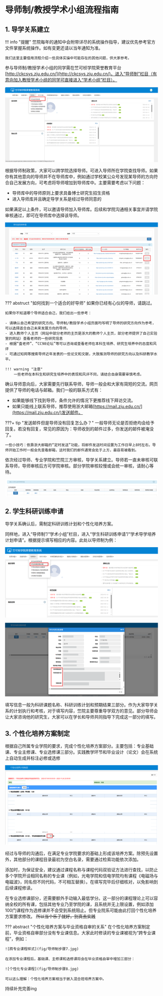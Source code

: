 # 导师制/教授学术小组流程指南
## 1. 导学关系建立
!!! info "提醒"
    竺院每年的通知中会附带详尽的系统操作指导，建议优先参考官方文件掌握系统操作。如有变更还请以当年通知为准。

    我们这里主要借用流程介绍一些具体实操中可能存在的其他问题，供大家参考。

参与导师制/教授学术小组的同学需在竺可桢学院荣誉教育平台[http://ckcsys.zju.edu.cn/](http://ckcsys.zju.edu.cn/)。进入“导师制”栏目（有意向加入教授学术小组的同学可直接进入“学术小组”栏目）。

![导师制步骤1](fig/导师制步骤1.jpg)

根据导师制政策，大家可以跨学院选择导师。可进入导师所在学院查找导师。如果你有其他意向的导师并不在导师库中，例如通过学校某公众号发现某导师的方向符合自己发展方向，可考虑将导师增加到导师库中。主要需要考虑以下问题：

- 导师库中的导师原则上要求具备博士研究生招生资格
- 进入导师库并且确定导学关系是经过导师同意的

如果满足以上条件，可以邀请导师加入导师库。后续和学院沟通相关事宜并请学院审核通过，即可在导师库中选择该导师。

![导师制步骤2](fig/导师制步骤2.jpg)

??? abstruct "如何找到一个适合的好导师"
    如果你已经有心仪的导师，请跳过。

    如果你不知道哪个导师适合自己，我们给出一些参考：

    - 请确认自己希望的研究方向。导师制/教授学术小组页面均写明了导师的研究方向作为参考，可以选择适合自己未来发展方向的导师。
    - 进入教师个人主页（网站中部分老师的主页是浙大的教师个人主页，部分老师提供了自己实验室的网站）查看老师的一些研究信息
    - 根据“査老师”、“CC98论坛”等可以咨询或查看老师在本科生培养、研究生培养中的态度和风评
    - 可通过知网等搜索导师近年发表的一些论文和文献，大致推测导师的研究方向以及科研教学水平。

    !!! warning "注意"
        一些老师在本科生和研究生培养中的表现和风评不同，请结合自身需要审慎考虑。

确认导师意向后，大家需要先行联系导师，导师一般会和大家有简短的交流。网页提供了导师的电话与邮箱。我们一般的联系方式有：

- 如果能够线下找到导师，条件允许的情况下更推荐线下拜访交流。
- 如果只能线上联系导师，推荐使用浙大邮箱[https://mail.zju.edu.cn/](https://mail.zju.edu.cn/)发送邮件。

???+ tip "发送邮件但是导师没有回复怎么办？"
    一般导师无论是否拒绝均会给予回复。若没有回复，常见的原因为：导师收到的邮件过多，你发送的邮件被淹没了。

    一些小技巧：依靠浙大邮箱的“定时发送”功能，将邮件发送时间设置为工作日早上8时左右，导师开始工作时一般会先查看邮箱，这时我们的邮件通常会处于上方，最容易被看到。

依次经过导师、专业学院和竺院三方审核，导学关系建立。导师若一直未审核可联系导师，导师审核后方可学院审核。部分学院审核较慢或会统一审核，请耐心等待。

![导师制步骤3](fig/导师制步骤3.jpg)
## 2. 学生科研训练申请
导学关系确认后，需制定科研训练计划和个性化培养方案。

同样地，进入“导师制”/“学术小组”栏目，进入“学生科研训练申请”/“学术导学培养计划申请”。根据提示填写相应的内容。此处以导师制为例：

![导师制步骤4](fig/导师制步骤4.jpg)

![导师制步骤5](fig/导师制步骤5.jpg)

填写信息一般为科研课题名称、科研训练计划和预期结果三部分。作为大家导学关系的计划执行和考核，对于填写内容，竺院主要尊重导学双方的意见。部分导师会让大家咨询他的研究生，大家可以在学长和导师共同指导下完成这一部分的填写。

## 3. 个性化培养方案制定
根据自己所属专业学院的要求，完成个性化培养方案部分。主要包括：专业基础课、专业主修课、专业选修课三部分。实践教学环节和毕业设计（论文）会在系统上自动生成并标注必修或选修

![导师制步骤6](fig/导师制步骤6.jpg)

经过与导师的沟通后，在满足专业学院要求的基础上形成该培养方案。除预先设置外，其他部分的课程目录最初为空白名录，需要通过检索功能依次添加。

添加时，为保证安全，建议通过课程名称与课程代码双验证方法进行查找，以防止多个学院开设相同名称的专业课（例如，光电学院和信电学院均有课程《电磁场与电磁波》，同名但不同代码，不可相互替换）。在填写完毕后仔细核对，以免影响到后续课程修读。

在专业选修课部分，还需要额外手动输入最低学分。这一部分的课程理论上可以容纳全校的所有课，包括其他专业乃至学院的课，且系统并无上限设置，例如添加100门课程作为选修课并不会受到系统阻止。但专业院系可能由此打回个性化培养方案要求修改。 ~~所以当个乐子就好，别真去实践~~

??? abstract "个性化培养方案与毕业资格自审的关系"
    在个性化培养方案制定前，毕业资格自审部分没有专业课信息。大家此时修读的专业课被视为“跨专业课程”，例如：

    ![跨专业课程样式](fig/导师制步骤7.jpg)

    在添加专业课程后，基础课、主修课和选修课将会在毕业资格自审中增加三部分：

    ![个性化专业课程](fig/导师制步骤8.jpg)

    可以这么理解：个性化培养方案相当于嵌入混合班培养方案中。

持续补充完善ing